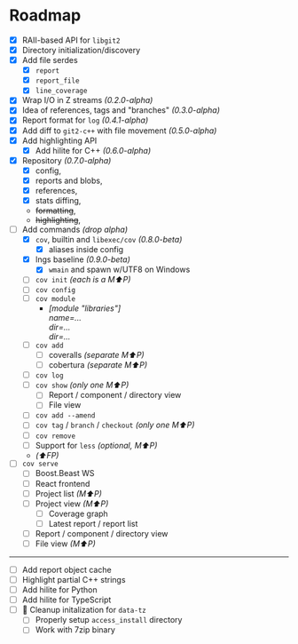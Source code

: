 # Roadmap

- [x] RAII-based API for `libgit2`
- [x] Directory initialization/discovery
- [x] Add file serdes
  - [x] `report`
  - [x] `report_file`
  - [x] `line_coverage`
- [x] Wrap I/O in Z streams _(0.2.0-alpha)_
- [x] Idea of references, tags and "branches" _(0.3.0-alpha)_
- [x] Report format for `log` _(0.4.1-alpha)_
- [x] Add diff to `git2-c++` with file movement _(0.5.0-alpha)_
- [x] Add highlighting API
  - [x] Add hilite for C++ _(0.6.0-alpha)_
- [x] Repository _(0.7.0-alpha)_
  - [x] config,
  - [x] reports and blobs,
  - [x] references,
  - [x] stats diffing,
  - ~~formatting~~,
  - ~~highlighting~~,
- [ ] Add commands _(drop alpha)_
  - [x] `cov`, builtin and `libexec/cov` _(0.8.0-beta)_
    - [x] aliases inside config
  - [x] lngs baseline _(0.9.0-beta)_
    - [x] `wmain` and spawn w/UTF8 on Windows
  - [ ] `cov init` _(each is a M⬆️P)_
  - [ ] `cov config`
  - [ ] `cov module`
    - _[module "libraries"]_\
    _name=..._\
    _dir=..._\
    _dir=..._
  - [ ] `cov add`
    - [ ] coveralls _(separate M⬆️P)_
    - [ ] cobertura _(separate M⬆️P)_
  - [ ] `cov log`
  - [ ] `cov show` _(only one M⬆️P)_
    - [ ] Report / component / directory view
    - [ ] File view
  - [ ] `cov add --amend`
  - [ ] `cov tag` / `branch` / `checkout` _(only one M⬆️P)_
  - [ ] `cov remove`
  - [ ] Support for `less` _(optional, M⬆️P)_
  - _(⬆️FP)_
- [ ] `cov serve`
  - [ ] Boost.Beast WS
  - [ ] React frontend
  - [ ] Project list _(M⬆️P)_
  - [ ] Project view _(M⬆️P)_
    - [ ] Coverage graph
    - [ ] Latest report / report list
  - [ ] Report / component / directory view
  - [ ] File view _(M⬆️P)_
---
- [ ] Add report object cache
- [ ] Highlight partial C++ strings
- [ ] Add hilite for Python
- [ ] Add hilite for TypeScript
- [ ] 💸 Cleanup initalization for `data-tz`
  - [ ] Properly setup `access_install` directory
  - [ ] Work with 7zip binary
